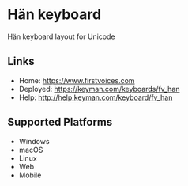 Hän keyboard
======================

Hän keyboard layout for Unicode

Links
-----

 * Home:     <https://www.firstvoices.com>
 * Deployed: <https://keyman.com/keyboards/fv_han>
 * Help:     <http://help.keyman.com/keyboard/fv_han>
 
Supported Platforms
-------------------

 * Windows
 * macOS
 * Linux
 * Web
 * Mobile

